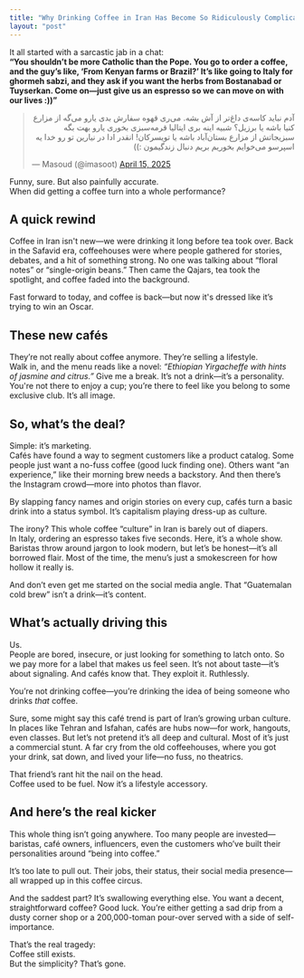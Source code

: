 ```yaml
---
title: "Why Drinking Coffee in Iran Has Become So Ridiculously Complicated"
layout: "post"
---
```


It all started with a sarcastic jab in a chat:  
**“You shouldn’t be more Catholic than the Pope. You go to order a coffee, and the guy’s like, ‘From Kenyan farms or Brazil?’ It’s like going to Italy for ghormeh sabzi, and they ask if you want the herbs from Bostanabad or Tuyserkan. Come on—just give us an espresso so we can move on with our lives :))”**  

<blockquote class="twitter-tweet"><p lang="fa" dir="rtl">آدم نباید کاسه‌ی داغ‌تر از آش بشه. می‌ری قهوه سفارش بدی یارو می‌گه از مزارع کنیا باشه یا برزیل؟ شبیه اینه بری ایتالیا قرمه‌سبزی بخوری یارو بهت بگه سبزیجاتش از مزارع بستان‌آباد باشه یا تویسرکان! انقدر ادا در نیارین تو رو خدا یه اسپرسو می‌خوایم بخوریم بریم دنبال زندگیمون :))</p>&mdash; Masoud (@imasoot) <a href="https://twitter.com/imasoot/status/1912055927181660247?ref_src=twsrc%5Etfw">April 15, 2025</a></blockquote> <script async src="https://platform.twitter.com/widgets.js" charset="utf-8"></script> 

Funny, sure. But also painfully accurate.  
When did getting a coffee turn into a whole performance?

## A quick rewind

Coffee in Iran isn't new—we were drinking it long before tea took over. Back in the Safavid era, coffeehouses were where people gathered for stories, debates, and a hit of something strong. No one was talking about “floral notes” or “single-origin beans.” Then came the Qajars, tea took the spotlight, and coffee faded into the background.

Fast forward to today, and coffee is back—but now it's dressed like it’s trying to win an Oscar.

## These new cafés
They’re not really about coffee anymore. They’re selling a lifestyle.  
Walk in, and the menu reads like a novel: *“Ethiopian Yirgacheffe with hints of jasmine and citrus.”* Give me a break. It’s not a drink—it’s a personality. You're not there to enjoy a cup; you’re there to feel like you belong to some exclusive club. It’s all image.

## So, what’s the deal?
Simple: it’s marketing.  
Cafés have found a way to segment customers like a product catalog. Some people just want a no-fuss coffee (good luck finding one). Others want “an experience,” like their morning brew needs a backstory. And then there’s the Instagram crowd—more into photos than flavor.

By slapping fancy names and origin stories on every cup, cafés turn a basic drink into a status symbol. It’s capitalism playing dress-up as culture.

The irony? This whole coffee “culture” in Iran is barely out of diapers.  
In Italy, ordering an espresso takes five seconds. Here, it’s a whole show. Baristas throw around jargon to look modern, but let’s be honest—it’s all borrowed flair. Most of the time, the menu’s just a smokescreen for how hollow it really is.

And don’t even get me started on the social media angle. That “Guatemalan cold brew” isn’t a drink—it’s content.

## What’s actually driving this
Us.  
People are bored, insecure, or just looking for something to latch onto. So we pay more for a label that makes us feel seen. It’s not about taste—it’s about signaling. And cafés know that. They exploit it. Ruthlessly.

You’re not drinking coffee—you’re drinking the idea of being someone who drinks *that* coffee.

Sure, some might say this café trend is part of Iran’s growing urban culture. In places like Tehran and Isfahan, cafés are hubs now—for work, hangouts, even classes. But let’s not pretend it’s all deep and cultural. Most of it’s just a commercial stunt. A far cry from the old coffeehouses, where you got your drink, sat down, and lived your life—no fuss, no theatrics.

That friend’s rant hit the nail on the head.  
Coffee used to be fuel. Now it’s a lifestyle accessory.

## And here’s the real kicker

This whole thing isn’t going anywhere. Too many people are invested—baristas, café owners, influencers, even the customers who’ve built their personalities around “being into coffee.”

It’s too late to pull out. Their jobs, their status, their social media presence—all wrapped up in this coffee circus.

And the saddest part? It’s swallowing everything else. You want a decent, straightforward coffee? Good luck. You’re either getting a sad drip from a dusty corner shop or a 200,000-toman pour-over served with a side of self-importance.

That’s the real tragedy:  
Coffee still exists.  
But the simplicity? That’s gone.

